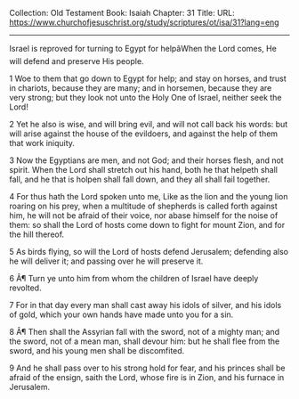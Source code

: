 Collection: Old Testament
Book: Isaiah
Chapter: 31
Title: 
URL: https://www.churchofjesuschrist.org/study/scriptures/ot/isa/31?lang=eng

---

Israel is reproved for turning to Egypt for helpâWhen the Lord comes, He will defend and preserve His people.

1 Woe to them that go down to Egypt for help; and stay on horses, and trust in chariots, because they are many; and in horsemen, because they are very strong; but they look not unto the Holy One of Israel, neither seek the Lord!

2 Yet he also is wise, and will bring evil, and will not call back his words: but will arise against the house of the evildoers, and against the help of them that work iniquity.

3 Now the Egyptians are men, and not God; and their horses flesh, and not spirit. When the Lord shall stretch out his hand, both he that helpeth shall fall, and he that is holpen shall fall down, and they all shall fail together.

4 For thus hath the Lord spoken unto me, Like as the lion and the young lion roaring on his prey, when a multitude of shepherds is called forth against him, he will not be afraid of their voice, nor abase himself for the noise of them: so shall the Lord of hosts come down to fight for mount Zion, and for the hill thereof.

5 As birds flying, so will the Lord of hosts defend Jerusalem; defending also he will deliver it; and passing over he will preserve it.

6 Â¶ Turn ye unto him from whom the children of Israel have deeply revolted.

7 For in that day every man shall cast away his idols of silver, and his idols of gold, which your own hands have made unto you for a sin.

8 Â¶ Then shall the Assyrian fall with the sword, not of a mighty man; and the sword, not of a mean man, shall devour him: but he shall flee from the sword, and his young men shall be discomfited.

9 And he shall pass over to his strong hold for fear, and his princes shall be afraid of the ensign, saith the Lord, whose fire is in Zion, and his furnace in Jerusalem.
